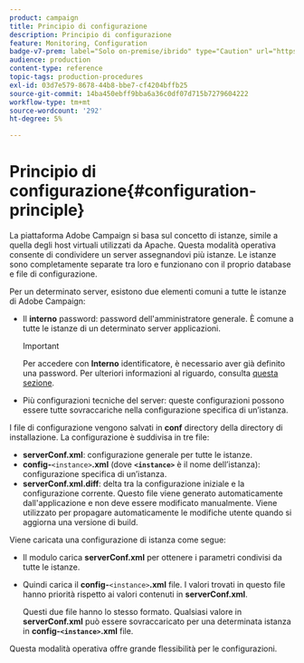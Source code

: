 ```yaml
---
product: campaign
title: Principio di configurazione
description: Principio di configurazione
feature: Monitoring, Configuration
badge-v7-prem: label="Solo on-premise/ibrido" type="Caution" url="https://experienceleague.adobe.com/docs/campaign-classic/using/installing-campaign-classic/architecture-and-hosting-models/hosting-models-lp/hosting-models.html?lang=it" tooltip="Applicabile solo alle distribuzioni on-premise e ibride"
audience: production
content-type: reference
topic-tags: production-procedures
exl-id: 03d7e579-8678-44b8-bbe7-cf4204bffb25
source-git-commit: 14ba450ebff9bba6a36c0df07d715b7279604222
workflow-type: tm+mt
source-wordcount: '292'
ht-degree: 5%

---
```


# Principio di configurazione{#configuration-principle}



La piattaforma Adobe Campaign si basa sul concetto di istanze, simile a quella degli host virtuali utilizzati da Apache. Questa modalità operativa consente di condividere un server assegnandovi più istanze. Le istanze sono completamente separate tra loro e funzionano con il proprio database e file di configurazione.

Per un determinato server, esistono due elementi comuni a tutte le istanze di Adobe Campaign:

* Il **interno** password: password dell&#39;amministratore generale. È comune a tutte le istanze di un determinato server applicazioni.

  >[!IMPORTANT]
  >
  >Per accedere con **Interno** identificatore, è necessario aver già definito una password. Per ulteriori informazioni al riguardo, consulta [questa sezione](../../installation/using/configuring-campaign-server.md#internal-identifier).

* Più configurazioni tecniche del server: queste configurazioni possono essere tutte sovraccariche nella configurazione specifica di un’istanza.

I file di configurazione vengono salvati in **conf** directory della directory di installazione. La configurazione è suddivisa in tre file:

* **serverConf.xml**: configurazione generale per tutte le istanze.
* **config-**`<instance>`**.xml** (dove **`<instance>`** è il nome dell’istanza): configurazione specifica di un’istanza.
* **serverConf.xml.diff**: delta tra la configurazione iniziale e la configurazione corrente. Questo file viene generato automaticamente dall&#39;applicazione e non deve essere modificato manualmente. Viene utilizzato per propagare automaticamente le modifiche utente quando si aggiorna una versione di build.

Viene caricata una configurazione di istanza come segue:

* Il modulo carica **serverConf.xml** per ottenere i parametri condivisi da tutte le istanze.
* Quindi carica il **config-**`<instance>`**.xml** file. I valori trovati in questo file hanno priorità rispetto ai valori contenuti in **serverConf.xml**.

  Questi due file hanno lo stesso formato. Qualsiasi valore in **serverConf.xml** può essere sovraccaricato per una determinata istanza in **config-`<instance>`.xml** file.

Questa modalità operativa offre grande flessibilità per le configurazioni.
